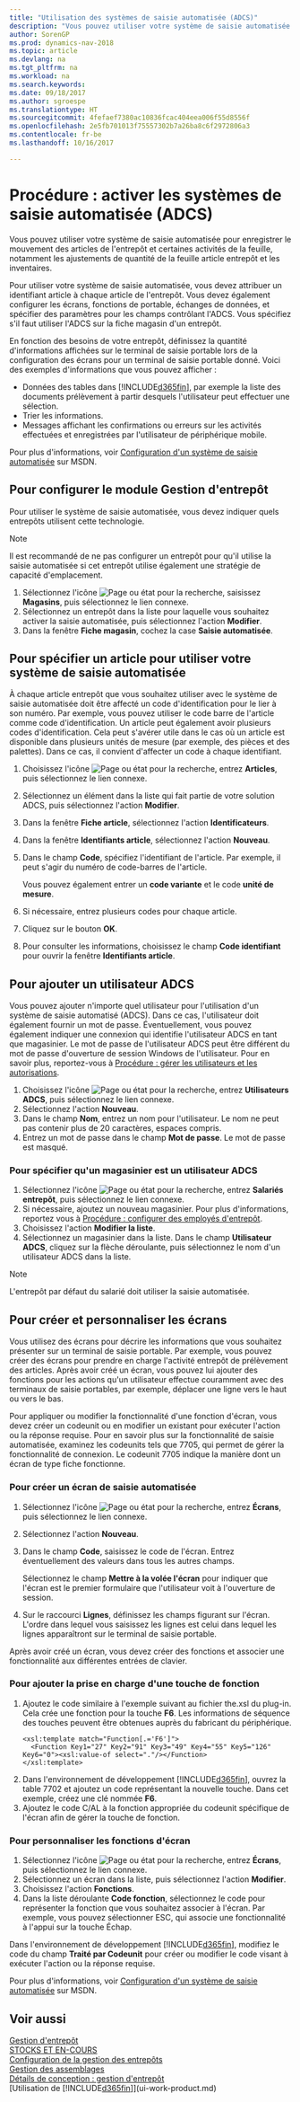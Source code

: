 ```yaml
---
title: "Utilisation des systèmes de saisie automatisée (ADCS)"
description: "Vous pouvez utiliser votre système de saisie automatisée pour enregistrer le mouvement des articles de l'entrepôt et certaines activités de la feuille, notamment les ajustements de quantité de la feuille article entrepôt et les inventaires."
author: SorenGP
ms.prod: dynamics-nav-2018
ms.topic: article
ms.devlang: na
ms.tgt_pltfrm: na
ms.workload: na
ms.search.keywords: 
ms.date: 09/18/2017
ms.author: sgroespe
ms.translationtype: HT
ms.sourcegitcommit: 4fefaef7380ac10836fcac404eea006f55d8556f
ms.openlocfilehash: 2e5fb701013f75557302b7a26ba8c6f2972806a3
ms.contentlocale: fr-be
ms.lasthandoff: 10/16/2017

---
```

# <a name="how-to-enable-automated-data-capture-systems-adcs"></a>Procédure : activer les systèmes de saisie automatisée (ADCS)
Vous pouvez utiliser votre système de saisie automatisée pour enregistrer le mouvement des articles de l'entrepôt et certaines activités de la feuille, notamment les ajustements de quantité de la feuille article entrepôt et les inventaires.  

Pour utiliser votre système de saisie automatisée, vous devez attribuer un identifiant article à chaque article de l'entrepôt. Vous devez également configurer les écrans, fonctions de portable, échanges de données, et spécifier des paramètres pour les champs contrôlant l'ADCS. Vous spécifiez s'il faut utiliser l'ADCS sur la fiche magasin d'un entrepôt.

En fonction des besoins de votre entrepôt, définissez la quantité d'informations affichées sur le terminal de saisie portable lors de la configuration des écrans pour un terminal de saisie portable donné. Voici des exemples d'informations que vous pouvez afficher :  

- Données des tables dans [!INCLUDE[d365fin](includes/d365fin_md.md)], par exemple la liste des documents prélèvement à partir desquels l'utilisateur peut effectuer une sélection.  
- Trier les informations.  
- Messages affichant les confirmations ou erreurs sur les activités effectuées et enregistrées par l'utilisateur de périphérique mobile.

Pour plus d'informations, voir [Configuration d'un système de saisie automatisée](https://msdn.microsoft.com/en-us/library/dd338742.aspx) sur MSDN.

## <a name="to-set-up-a-warehouse-to-use-adcs"></a>Pour configurer le module Gestion d'entrepôt  
Pour utiliser le système de saisie automatisée, vous devez indiquer quels entrepôts utilisent cette technologie.  

> [!NOTE]  
>  Il est recommandé de ne pas configurer un entrepôt pour qu'il utilise la saisie automatisée si cet entrepôt utilise également une stratégie de capacité d'emplacement.

1.  Sélectionnez l'icône ![Page ou état pour la recherche](media/ui-search/search_small.png "Page ou état pour la recherche"), saisissez **Magasins**, puis sélectionnez le lien connexe.
2.  Sélectionnez un entrepôt dans la liste pour laquelle vous souhaitez activer la saisie automatisée, puis sélectionnez l'action **Modifier**.
3. Dans la fenêtre **Fiche magasin**, cochez la case **Saisie automatisée**.  

## <a name="to-specify-an-item-to-use-adcs"></a>Pour spécifier un article pour utiliser votre système de saisie automatisée  
À chaque article entrepôt que vous souhaitez utiliser avec le système de saisie automatisée doit être affecté un code d'identification pour le lier à son numéro. Par exemple, vous pouvez utiliser le code barre de l'article comme code d'identification. Un article peut également avoir plusieurs codes d'identification. Cela peut s'avérer utile dans le cas où un article est disponible dans plusieurs unités de mesure (par exemple, des pièces et des palettes). Dans ce cas, il convient d'affecter un code à chaque identifiant.    

1.  Choisissez l'icône ![Page ou état pour la recherche](media/ui-search/search_small.png "Page ou état pour la recherche"), entrez **Articles**, puis sélectionnez le lien connexe.  
2.  Sélectionnez un élément dans la liste qui fait partie de votre solution ADCS, puis sélectionnez l'action **Modifier**.
3. Dans la fenêtre **Fiche article**, sélectionnez l'action **Identificateurs**.
4. Dans la fenêtre **Identifiants article**, sélectionnez l'action **Nouveau**.
5. Dans le champ **Code**, spécifiez l'identifiant de l'article. Par exemple, il peut s'agir du numéro de code-barres de l'article.  

    Vous pouvez également entrer un **code variante** et le code **unité de mesure**.  

6. Si nécessaire, entrez plusieurs codes pour chaque article.
7. Cliquez sur le bouton **OK**.  
8.  Pour consulter les informations, choisissez le champ **Code identifiant** pour ouvrir la fenêtre **Identifiants article**.

## <a name="to-add-an-adcs-user"></a>Pour ajouter un utilisateur ADCS  
Vous pouvez ajouter n'importe quel utilisateur pour l'utilisation d'un système de saisie automatisé (ADCS). Dans ce cas, l'utilisateur doit également fournir un mot de passe. Éventuellement, vous pouvez également indiquer une connexion qui identifie l'utilisateur ADCS en tant que magasinier. Le mot de passe de l'utilisateur ADCS peut être différent du mot de passe d'ouverture de session Windows de l'utilisateur. Pour en savoir plus, reportez-vous à [Procédure : gérer les utilisateurs et les autorisations](ui-how-users-permissions.md).

1.  Choisissez l'icône ![Page ou état pour la recherche](media/ui-search/search_small.png "Page ou état pour la recherche"), entrez **Utilisateurs ADCS**, puis sélectionnez le lien connexe.  
2. Sélectionnez l'action **Nouveau**.  
3.  Dans le champ **Nom**, entrez un nom pour l'utilisateur. Le nom ne peut pas contenir plus de 20 caractères, espaces compris.  
4.  Entrez un mot de passe dans le champ **Mot de passe**. Le mot de passe est masqué.  

### <a name="to-specify-that-a-warehouse-employee-is-an-adcs-user"></a>Pour spécifier qu'un magasinier est un utilisateur ADCS  
1.  Sélectionnez l'icône ![Page ou état pour la recherche](media/ui-search/search_small.png "Page ou état pour la recherche"), entrez **Salariés entrepôt**, puis sélectionnez le lien connexe.  
2.  Si nécessaire, ajoutez un nouveau magasinier. Pour plus d'informations, reportez vous à [Procédure : configurer des employés d'entrepôt](warehouse-how-to-set-up-warehouse-employees.md).  
3.  Choisissez l'action **Modifier la liste**.  
4.  Sélectionnez un magasinier dans la liste. Dans le champ **Utilisateur ADCS**, cliquez sur la flèche déroulante, puis sélectionnez le nom d'un utilisateur ADCS dans la liste.  

> [!NOTE]  
>  L'entrepôt par défaut du salarié doit utiliser la saisie automatisée.

## <a name="to-create-and-customize-miniforms"></a>Pour créer et personnaliser les écrans
Vous utilisez des écrans pour décrire les informations que vous souhaitez présenter sur un terminal de saisie portable. Par exemple, vous pouvez créer des écrans pour prendre en charge l'activité entrepôt de prélèvement des articles. Après avoir créé un écran, vous pouvez lui ajouter des fonctions pour les actions qu'un utilisateur effectue couramment avec des terminaux de saisie portables, par exemple, déplacer une ligne vers le haut ou vers le bas.  

Pour appliquer ou modifier la fonctionnalité d'une fonction d'écran, vous devez créer un codeunit ou en modifier un existant pour exécuter l'action ou la réponse requise. Pour en savoir plus sur la fonctionnalité de saisie automatisée, examinez les codeunits tels que 7705, qui permet de gérer la fonctionnalité de connexion. Le codeunit 7705 indique la manière dont un écran de type fiche fonctionne.  

### <a name="to-create-a-miniform-for-adcs"></a>Pour créer un écran de saisie automatisée  
1.  Sélectionnez l'icône ![Page ou état pour la recherche](media/ui-search/search_small.png "Page ou état pour la recherche"), entrez **Écrans**, puis sélectionnez le lien connexe.  
2. Sélectionnez l'action **Nouveau**.  
3.  Dans le champ **Code**, saisissez le code de l'écran. Entrez éventuellement des valeurs dans tous les autres champs.  

    Sélectionnez le champ **Mettre à la volée l'écran** pour indiquer que l'écran est le premier formulaire que l'utilisateur voit à l'ouverture de session.  

4.  Sur le raccourci **Lignes**, définissez les champs figurant sur l'écran. L'ordre dans lequel vous saisissez les lignes est celui dans lequel les lignes apparaîtront sur le terminal de saisie portable.  

Après avoir créé un écran, vous devez créer des fonctions et associer une fonctionnalité aux différentes entrées de clavier.  

### <a name="to-add-support-for-a-function-key"></a>Pour ajouter la prise en charge d'une touche de fonction  
1.  Ajoutez le code similaire à l'exemple suivant au fichier the.xsl du plug-in. Cela crée une fonction pour la touche **F6**. Les informations de séquence des touches peuvent être obtenues auprès du fabricant du périphérique.  
    ```  
    <xsl:template match="Function[.='F6']">  
      <Function Key1="27" Key2="91" Key3="49" Key4="55" Key5="126" Key6="0"><xsl:value-of select="."/></Function>  
    </xsl:template>  

    ```  
2.  Dans l'environnement de développement [!INCLUDE[d365fin](includes/d365fin_md.md)], ouvrez la table 7702 et ajoutez un code représentant la nouvelle touche. Dans cet exemple, créez une clé nommée **F6**.  
3.  Ajoutez le code C/AL à la fonction appropriée du codeunit spécifique de l'écran afin de gérer la touche de fonction.  

### <a name="to-customize-miniform-functions"></a>Pour personnaliser les fonctions d'écran  
1.  Sélectionnez l'icône ![Page ou état pour la recherche](media/ui-search/search_small.png "Page ou état pour la recherche"), entrez **Écrans**, puis sélectionnez le lien connexe.  
2.  Sélectionnez un écran dans la liste, puis sélectionnez l'action **Modifier**.  
3.  Choisissez l'action **Fonctions**.  
4.  Dans la liste déroulante **Code fonction**, sélectionnez le code pour représenter la fonction que vous souhaitez associer à l'écran. Par exemple, vous pouvez sélectionner ESC, qui associe une fonctionnalité à l'appui sur la touche Échap.  

Dans l'environnement de développement [!INCLUDE[d365fin](includes/d365fin_md.md)], modifiez le code du champ **Traité par Codeunit** pour créer ou modifier le code visant à exécuter l'action ou la réponse requise.

Pour plus d'informations, voir [Configuration d'un système de saisie automatisée](https://msdn.microsoft.com/en-us/library/dd338742.aspx) sur MSDN.

## <a name="see-also"></a>Voir aussi  
[Gestion d'entrepôt](warehouse-manage-warehouse.md)  
[STOCKS ET EN-COURS](inventory-manage-inventory.md)  
[Configuration de la gestion des entrepôts](warehouse-setup-warehouse.md)     
[Gestion des assemblages](assembly-assemble-items.md)    
[Détails de conception : gestion d'entrepôt](design-details-warehouse-management.md)  
[Utilisation de [!INCLUDE[d365fin](includes/d365fin_md.md)]](ui-work-product.md)


